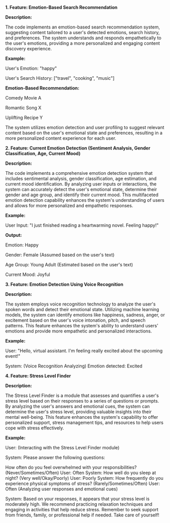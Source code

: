 


**1. Feature: Emotion-Based Search Recommendation**

**Description:**

The code implements an emotion-based search recommendation system, suggesting content tailored to a user's detected emotions, search history, and preferences. The system understands and responds empathetically to the user's emotions, providing a more personalized and engaging content discovery experience.

**Example:**

User's Emotion: "happy"

User's Search History: ["travel", "cooking", "music"]

**Emotion-Based Recommendation:**

Comedy Movie A

Romantic Song X

Uplifting Recipe Y

The system utilizes emotion detection and user profiling to suggest relevant content based on the user's emotional state and preferences, resulting in a more personalized content experience for each user.

**2. Feature: Current Emotion Detection (Sentiment Analysis, Gender Classification, Age, Current Mood)**

**Description:**

The code implements a comprehensive emotion detection system that includes sentimental analysis, gender classification, age estimation, and current mood identification. By analyzing user inputs or interactions, the system can accurately detect the user's emotional state, determine their gender and age group, and identify their current mood. This multifaceted emotion detection capability enhances the system's understanding of users and allows for more personalized and empathetic responses.

**Example:**

User Input: "I just finished reading a heartwarming novel. Feeling happy!"

**Output:**

Emotion: Happy

Gender: Female (Assumed based on the user's text)

Age Group: Young Adult (Estimated based on the user's text)

Current Mood: Joyful

**3. Feature: Emotion Detection Using Voice Recognition**

**Description:**

The system employs voice recognition technology to analyze the user's spoken words and detect their emotional state. Utilizing machine learning models, the system can identify emotions like happiness, sadness, anger, or excitement based on the user's voice intonation, pitch, and speech patterns. This feature enhances the system's ability to understand users' emotions and provide more empathetic and personalized interactions.

**Example:**

User: "Hello, virtual assistant. I'm feeling really excited about the upcoming event!"

 System: (Voice Recognition Analyzing) Emotion detected: Excited

**4. Feature: Stress Level Finder**

**Description:**

The Stress Level Finder is a module that assesses and quantifies a user's stress level based on their responses to a series of questions or prompts. By analyzing the user's answers and emotional cues, the system can determine the user's stress level, providing valuable insights into their mental well-being. This feature enhances the system's capability to offer personalized support, stress management tips, and resources to help users cope with stress effectively.

**Example:**

User: (Interacting with the Stress Level Finder module)

System: Please answer the following questions:

How often do you feel overwhelmed with your responsibilities? (Never/Sometimes/Often)
User: Often
System:
How well do you sleep at night? (Very well/Okay/Poorly)
User: Poorly
System:
How frequently do you experience physical symptoms of stress? (Rarely/Sometimes/Often)
User: Often
(Analyzing user responses and emotional cues)

System: Based on your responses, it appears that your stress level is moderately high. We recommend practicing relaxation techniques and engaging in activities that help reduce stress. Remember to seek support from friends, family, or professional help if needed. Take care of yourself!
